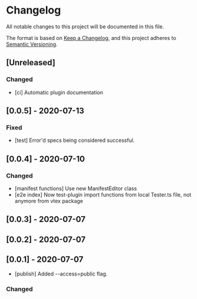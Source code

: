 # Changelog
All notable changes to this project will be documented in this file.

The format is based on [Keep a Changelog](https://keepachangelog.com/en/1.0.0/),
and this project adheres to [Semantic Versioning](https://semver.org/spec/v2.0.0.html).

## [Unreleased]
### Changed
- [ci] Automatic plugin documentation

## [0.0.5] - 2020-07-13
### Fixed
- [test] Error'd specs being considered successful.

## [0.0.4] - 2020-07-10
### Changed
- [manifest functions] Use new ManifestEditor class
- [e2e index] Now test-plugin import functions from local Tester.ts file, not anymore from vtex package 

## [0.0.3] - 2020-07-07

## [0.0.2] - 2020-07-07

## [0.0.1] - 2020-07-07

- [publish] Added --access=public flag.

### Changed